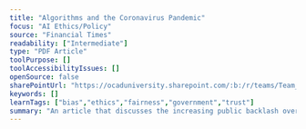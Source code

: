 ```yaml
---
title: "Algorithms and the Coronavirus Pandemic"
focus: "AI Ethics/Policy"
source: "Financial Times"
readability: ["Intermediate"]
type: "PDF Article"
toolPurpose: []
toolAccessibilityIssues: []
openSource: false
sharePointUrl: "https://ocaduniversity.sharepoint.com/:b:/r/teams/Team_WeCount/Shared%20Documents/Resources%20and%20Tools/Literature%20(curated)/Algorithms%20and%20the%20Coronavirus%20Pandemic.pdf?csf=1&web=1&e=RXXrxe"
keywords: []
learnTags: ["bias","ethics","fairness","government","trust"]
summary: "An article that discusses the increasing public backlash over governments’ use of automated decision making tools. "
---
```


